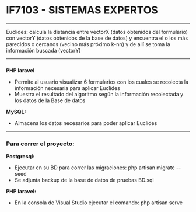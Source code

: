 # IF7103 - SISTEMAS EXPERTOS
*** 
Euclides: calcula la distancia entre vectorX (datos obtenidos del formulario) con vectorY (datos obtenidos de la base de datos) y encuentra el o los más parecidos o cercanos
(vecino más próximo k-nn) y de allí se toma la información buscada (vectorY)
*** 
###

**PHP laravel** 

- Permite al usuario visualizar 6 formularios con los cuales se recolecta la información necesaria para aplicar Euclides
- Muestra el resultado del algoritmo según la información recolectada y los datos de la Base de datos

**MySQL:**

- Almacena los datos necesarios para poder aplicar Euclides

*** 
### Para correr el proyecto:

**Postgresql:**

- Ejecutar en su BD para correr las migraciones: php artisan migrate --seed 
- Se adjunta backup de la base de datos de pruebas BD.sql

**PHP laravel:**
- En la consola de Visual Studio ejecutar el comando: php artisan serve
